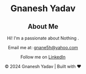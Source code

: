 <html lang="en">
<head>
  <meta charset="UTF-8">
  <meta name="viewport" content="width=device-width, initial-scale=1.0">
  <meta http-equiv="X-UA-Compatible" content="ie=edge">
  <title>Gnanesh Yadav | Portfolio</title>
  <link rel="stylesheet" href="styles.css">
</head>
<body>
  <header>
    <h1>Gnanesh Yadav</h1>



   <h2>About Me</h2>
   <p>Hi! I'm a passionate about Nothing .</p>
  

  
  <p>Email me at: <a href="mailto:gnane5h@yahoo.com">gnane5h@yahoo.com</a></p>
  <p>Follow me on <a href="https://linkedin.com/in/gnane5h" target="_blank">LinkedIn</a></p>
  </section>
    <footer>
    <p>© 2024 Gnanesh Yadav | Built with ❤️</p>
  </footer>
</body>
</html>
